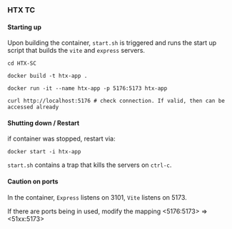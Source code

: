 ### HTX TC 

#### Starting up 

Upon building the container, `start.sh` is triggered and runs the start up script that builds the `vite` and `express` servers. 

```
cd HTX-SC 

docker build -t htx-app .

docker run -it --name htx-app -p 5176:5173 htx-app

curl http://localhost:5176 # check connection. If valid, then can be accessed already
```

#### Shutting down / Restart 

if container was stopped, restart via: 
```
docker start -i htx-app 
```

`start.sh` contains a trap that kills the servers on `ctrl-c`. 

#### Caution on ports 
In the container, `Express` listens on 3101, `Vite` listens on 5173. 

If there are ports being in used, modify the mapping <5176:5173> => <51xx:5173>